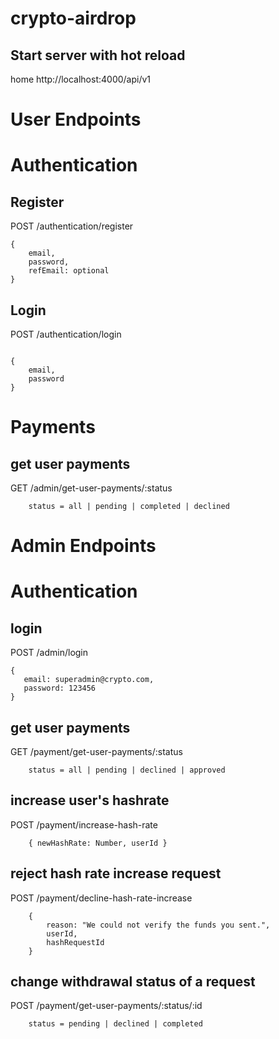 # crypto-airdrop

## Start server with hot reload

home http://localhost:4000/api/v1

# User Endpoints

# Authentication

## Register

POST /authentication/register

```
{
    email,
    password,
    refEmail: optional
}
```

## Login

POST /authentication/login

```

{
    email,
    password
}
```

# Payments

## get user payments

GET /admin/get-user-payments/:status

```
    status = all | pending | completed | declined

```

# Admin Endpoints

# Authentication

## login

POST /admin/login

```
{
   email: superadmin@crypto.com,
   password: 123456
}
```

## get user payments

GET /payment/get-user-payments/:status

```
    status = all | pending | declined | approved

```

## increase user's hashrate

POST /payment/increase-hash-rate

```
    { newHashRate: Number, userId }

```

## reject  hash rate increase request

POST /payment/decline-hash-rate-increase

```
    { 
        reason: "We could not verify the funds you sent.", 
        userId, 
        hashRequestId 
    }

```

## change withdrawal status of a request

POST /payment/get-user-payments/:status/:id

```
    status = pending | declined | completed

```
